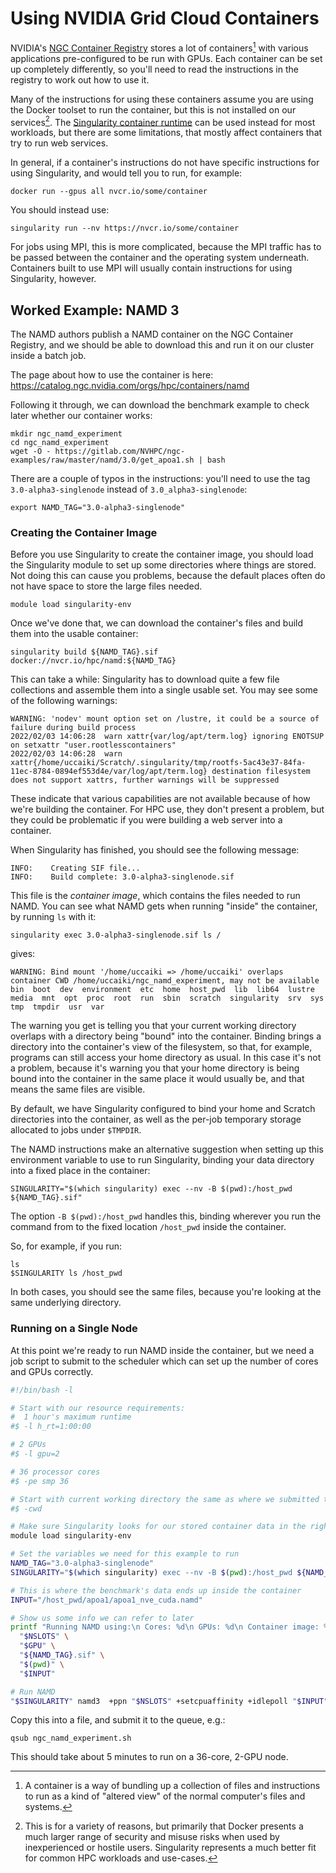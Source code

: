 # Using NVIDIA Grid Cloud Containers

NVIDIA's [NGC Container Registry](https://catalog.ngc.nvidia.com/) stores a lot of containers[^what_is_container] with various applications pre-configured to be run with GPUs.
Each container can be set up completely differently, so you'll need to read the instructions in the registry to work out how to use it.

Many of the instructions for using these containers assume you are using the Docker toolset to run the container, but this is not installed on our services[^why_no_docker]. The [Singularity container runtime](https://sylabs.io/singularity) can be used instead for most workloads, but there are some limitations, that mostly affect containers that try to run web services.

In general, if a container's instructions do not have specific instructions for using Singularity, and would tell you to run, for example:

```
docker run --gpus all nvcr.io/some/container
```

You should instead use:

```
singularity run --nv https://nvcr.io/some/container
```

For jobs using MPI, this is more complicated, because the MPI traffic has to be passed between the container and the operating system underneath. Containers built to use MPI will usually contain instructions for using Singularity, however.


## Worked Example: NAMD 3

The NAMD authors publish a NAMD container on the NGC Container Registry, and we should be able to download this and run it on our cluster inside a batch job. 

The page about how to use the container is here: <https://catalog.ngc.nvidia.com/orgs/hpc/containers/namd>

Following it through, we can download the benchmark example to check later whether our container works:

```
mkdir ngc_namd_experiment
cd ngc_namd_experiment
wget -O - https://gitlab.com/NVHPC/ngc-examples/raw/master/namd/3.0/get_apoa1.sh | bash
```

There are a couple of typos in the instructions: you'll need to use the tag `3.0-alpha3-singlenode` instead of `3.0_alpha3-singlenode`:

```
export NAMD_TAG="3.0-alpha3-singlenode"
```

### Creating the Container Image

Before you use Singularity to create the container image, you should load the Singularity module to set up some directories where things are stored. Not doing this can cause you problems, because the default places often do not have space to store the large files needed.

```
module load singularity-env
```

Once we've done that, we can download the container's files and build them into the usable container:

```
singularity build ${NAMD_TAG}.sif docker://nvcr.io/hpc/namd:${NAMD_TAG}
```

This can take a while: Singularity has to download quite a few file collections and assemble them into a single usable set. You may see some of the following warnings:

```
WARNING: 'nodev' mount option set on /lustre, it could be a source of failure during build process
2022/02/03 14:06:28  warn xattr{var/log/apt/term.log} ignoring ENOTSUP on setxattr "user.rootlesscontainers"
2022/02/03 14:06:28  warn xattr{/home/uccaiki/Scratch/.singularity/tmp/rootfs-5ac43e37-84fa-11ec-8784-0894ef553d4e/var/log/apt/term.log} destination filesystem does not support xattrs, further warnings will be suppressed
```

These indicate that various capabilities are not available because of how we're building the container. For HPC use, they don't present a problem, but they could be problematic if you were building a web server into a container.

When Singularity has finished, you should see the following message:

```
INFO:    Creating SIF file...
INFO:    Build complete: 3.0-alpha3-singlenode.sif
```

This file is the *container image*, which contains the files needed to run NAMD. You can see what NAMD gets when running "inside" the container, by running `ls` with it:

```
singularity exec 3.0-alpha3-singlenode.sif ls /
```

gives:

```
WARNING: Bind mount '/home/uccaiki => /home/uccaiki' overlaps container CWD /home/uccaiki/ngc_namd_experiment, may not be available
bin  boot  dev	environment  etc  home	host_pwd  lib  lib64  lustre  media  mnt  opt  proc  root  run	sbin  scratch  singularity  srv  sys  tmp  tmpdir  usr	var
```

The warning you get is telling you that your current working directory overlaps with a directory being "bound" into the container. Binding brings a directory into the container's view of the filesystem, so that, for example, programs can still access your home directory as usual. In this case it's not a problem, because it's warning you that your home directory is being bound into the container in the same place it would usually be, and that means the same files are visible.

By default, we have Singularity configured to bind your home and Scratch directories into the container, as well as the per-job temporary storage allocated to jobs under `$TMPDIR`. 

The NAMD instructions make an alternative suggestion when setting up this environment variable to use to run Singularity, binding your data directory into a fixed place in the container:

```
SINGULARITY="$(which singularity) exec --nv -B $(pwd):/host_pwd ${NAMD_TAG}.sif"
```

The option `-B $(pwd):/host_pwd` handles this, binding wherever you run the command from to the fixed location `/host_pwd` inside the container.

So, for example, if you run:

```
ls
$SINGULARITY ls /host_pwd
```

In both cases, you should see the same files, because you're looking at the same underlying directory.


### Running on a Single Node

At this point we're ready to run NAMD inside the container, but we need a job script to submit to the scheduler which can set up the number of cores and GPUs correctly.

```bash
#!/bin/bash -l

# Start with our resource requirements:
#  1 hour's maximum runtime
#$ -l h_rt=1:00:00

# 2 GPUs
#$ -l gpu=2

# 36 processor cores
#$ -pe smp 36

# Start with current working directory the same as where we submitted the job from
#$ -cwd

# Make sure Singularity looks for our stored container data in the right places
module load singularity-env

# Set the variables we need for this example to run
NAMD_TAG="3.0-alpha3-singlenode"
SINGULARITY="$(which singularity) exec --nv -B $(pwd):/host_pwd ${NAMD_TAG}.sif"

# This is where the benchmark's data ends up inside the container
INPUT="/host_pwd/apoa1/apoa1_nve_cuda.namd"

# Show us some info we can refer to later
printf "Running NAMD using:\n Cores: %d\n GPUs: %d\n Container image: %s\nWorking directory: %s\n Input: %s\n" \
  "$NSLOTS" \
  "$GPU" \
  "${NAMD_TAG}.sif" \
  "$(pwd)" \
  "$INPUT"

# Run NAMD
"$SINGULARITY" namd3  +ppn "$NSLOTS" +setcpuaffinity +idlepoll "$INPUT"
```

Copy this into a file, and submit it to the queue, e.g.:

```
qsub ngc_namd_experiment.sh
```

This should take about 5 minutes to run on a 36-core, 2-GPU node. 


[^what_is_container]: A container is a way of bundling up a collection of files and instructions to run as a kind of "altered view" of the normal computer's files and systems.

[^why_no_docker]: This is for a variety of reasons, but primarily that Docker presents a much larger range of security and misuse risks when used by inexperienced or hostile users. Singularity represents a much better fit for common HPC workloads and use-cases.

